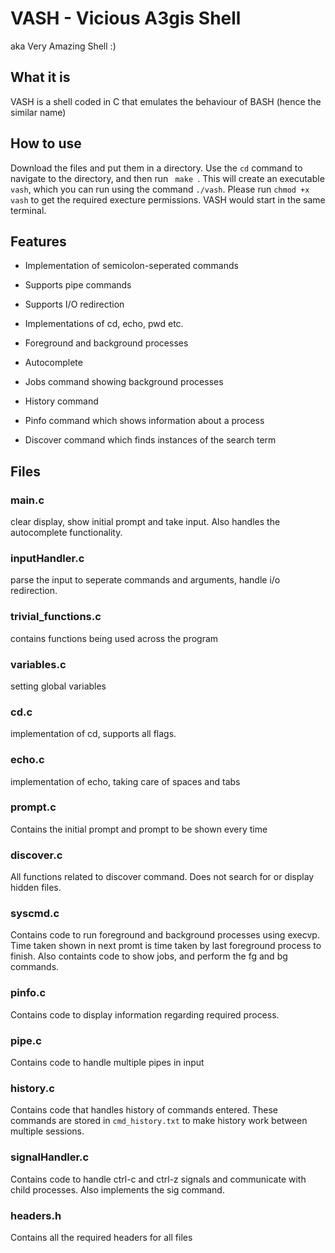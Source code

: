 # **VASH** - Vicious A3gis Shell
aka Very Amazing Shell :)

## What it is
VASH is a shell coded in C that emulates the behaviour of BASH (hence the similar name)

## How to use
Download the files and put them in a directory. Use the <code>cd</code> command to navigate to the directory, and then run <code> make </code>.
This will create an executable <code>vash</code>, which you can run using the command <code>./vash</code>.
Please run <code>chmod +x vash</code> to get the required execture permissions. VASH would start in the same terminal.

## Features
- Implementation of semicolon-seperated commands

- Supports pipe commands

- Supports I/O redirection

- Implementations of cd, echo, pwd etc.

- Foreground and background processes

- Autocomplete

- Jobs command showing background processes

- History command

- Pinfo command which shows information about a process

- Discover command which finds instances of the search term

## Files

### **main.c**
clear display, show initial prompt and take input. Also handles the autocomplete functionality.

### **inputHandler.c**
parse the input to seperate commands and arguments, handle i/o redirection.

### **trivial_functions.c**
contains functions being used across the program

### **variables.c**
setting global variables

### **cd.c**
implementation of cd, supports all flags.

### **echo.c**
implementation of echo, taking care of spaces and tabs

### **prompt.c**
Contains the initial prompt and prompt to be shown every time

### **discover.c**
All functions related to discover command. Does not search for or display hidden files.

### **syscmd.c**
Contains code to run foreground and background processes using execvp.
Time taken shown in next promt is time taken by last foreground process to finish.
Also containts code to show jobs, and perform the fg and bg commands.

### **pinfo.c**
Contains code to display information regarding required process.

### **pipe.c**
Contains code to handle multiple pipes in input

### **history.c**
Contains code that handles history of commands entered. These commands are stored in `cmd_history.txt` to make history work between multiple sessions.

### **signalHandler.c** 
Contains code to handle ctrl-c and ctrl-z signals and communicate with child processes. Also implements the sig command.

### **headers.h**
Contains all the required headers for all files
